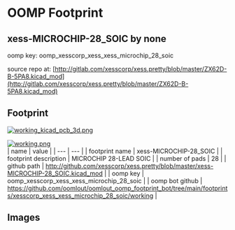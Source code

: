 # OOMP Footprint  
## xess-MICROCHIP-28_SOIC  by none  
  
oomp key: oomp_xesscorp_xess_xess_microchip_28_soic  
  
source repo at: [http://gitlab.com/xesscorp/xess.pretty/blob/master/ZX62D-B-5PA8.kicad_mod](http://gitlab.com/xesscorp/xess.pretty/blob/master/ZX62D-B-5PA8.kicad_mod)  
## Footprint  
  
[![working_kicad_pcb_3d.png](working_kicad_pcb_3d_600.png)](working_kicad_pcb_3d.png)  
  
[![working.png](working_600.png)](working.png)  
| name | value | 
| --- | --- | 
| footprint name | xess-MICROCHIP-28_SOIC | 
| footprint description | MICROCHIP 28-LEAD SOIC | 
| number of pads | 28 | 
| github path | http://github.com/xesscorp/xess.pretty/blob/master/xess-MICROCHIP-28_SOIC.kicad_mod | 
| oomp key | oomp_xesscorp_xess_xess_microchip_28_soic | 
| oomp bot github | https://github.com/oomlout/oomlout_oomp_footprint_bot/tree/main/footprints/xesscorp_xess_xess_microchip_28_soic/working | 
## Images  
